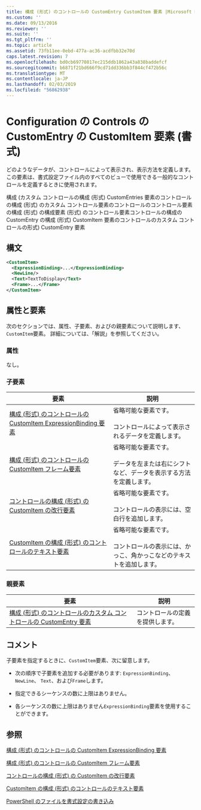 ```yaml
---
title: 構成 (形式) のコントロールの CustomEntry CustomItem 要素 |Microsoft Docs
ms.custom: ''
ms.date: 09/13/2016
ms.reviewer: ''
ms.suite: ''
ms.tgt_pltfrm: ''
ms.topic: article
ms.assetid: 73fb11ee-0ebd-477a-ac36-acdfbb32e70d
caps.latest.revision: 7
ms.openlocfilehash: bd0cb69770817ec215ddb1862a43a838baddefcf
ms.sourcegitcommit: b6871f21bd666f9cd71dd336bb3f844cf472b56c
ms.translationtype: MT
ms.contentlocale: ja-JP
ms.lasthandoff: 02/03/2019
ms.locfileid: "56862938"
---
```

# <a name="customitem-element-for-customentry-for-controls-for-configuration-format"></a>Configuration の Controls の CustomEntry の CustomItem 要素 (書式)

どのようなデータが、コントロールによって表示され、表示方法を定義します。 この要素は、書式設定ファイル内のすべてのビューで使用できる一般的なコントロールを定義するときに使用されます。

構成 (カスタム コントロールの構成 (形式) CustomEntries 要素のコントロールの構成 (形式) のカスタム コントロール要素のコントロールのコントロール要素の構成 (形式) の構成要素 (形式) のコントロール要素コントロールの構成の CustomEntry の構成 (形式) CustomItem 要素のコントロールのカスタム コントロールの形式) CustomEntry 要素

## <a name="syntax"></a>構文

```xml
<CustomItem>
  <ExpressionBinding>...</ExpressionBinding>
  <NewLine/>
  <Text>TextToDisplay</Text>
  <Frame>...</Frame>
</CustomItem>
```

## <a name="attributes-and-elements"></a>属性と要素

次のセクションでは、属性、子要素、およびの親要素について説明します、`CustomItem`要素。 詳細については、「解説」を参照してください。

### <a name="attributes"></a>属性

なし。

### <a name="child-elements"></a>子要素

|要素|説明|
|-------------|-----------------|
|[構成 (形式) のコントロールの CustomItem ExpressionBinding 要素](./expressionbinding-element-for-customitem-for-controls-for-configuration-format.md)|省略可能な要素です。<br /><br /> コントロールによって表示されるデータを定義します。|
|[構成 (形式) のコントロールの CustomItem フレーム要素](./frame-element-for-customitem-for-controls-for-configuration-format.md)|省略可能な要素です。<br /><br /> データを左または右にシフトなど、データを表示する方法を定義します。|
|[コントロールの構成 (形式) の CustomItem の改行要素](./newline-element-for-customitem-for-controls-for-configuration-format.md)|省略可能な要素です。<br /><br /> コントロールの表示には、空白行を追加します。|
|[CustomItem の構成 (形式) のコントロールのテキスト要素](./text-element-for-customitem-for-controls-for-configuration-format.md)|省略可能な要素です。<br /><br /> コントロールの表示には、かっこ、角かっこなどのテキストを追加します。|

### <a name="parent-elements"></a>親要素

|要素|説明|
|-------------|-----------------|
|[構成 (形式) のコントロールのカスタム コントロールの CustomEntry 要素](./customentry-element-for-customcontrol-for-controls-for-configuration-format.md)|コントロールの定義を提供します。|

## <a name="remarks"></a>コメント

子要素を指定するときに、`CustomItem`要素、次に留意します。

- 次の順序で子要素を追加する必要があります: `ExpressionBinding`、 `NewLine`、 `Text`、および`Frame`します。

- 指定できるシーケンスの数に上限はありません。

- 各シーケンスの数に上限はありません`ExpressionBinding`要素を使用することができます。

## <a name="see-also"></a>参照

[構成 (形式) のコントロールの CustomItem ExpressionBinding 要素](./expressionbinding-element-for-customitem-for-controls-for-configuration-format.md)

[構成 (形式) のコントロールの CustomItem フレーム要素](./frame-element-for-customitem-for-controls-for-configuration-format.md)

[コントロールの構成 (形式) の CustomItem の改行要素](./newline-element-for-customitem-for-controls-for-configuration-format.md)

[CustomItem の構成 (形式) のコントロールのテキスト要素](./text-element-for-customitem-for-controls-for-configuration-format.md)

[PowerShell のファイルを書式設定の書き込み](./writing-a-powershell-formatting-file.md)
